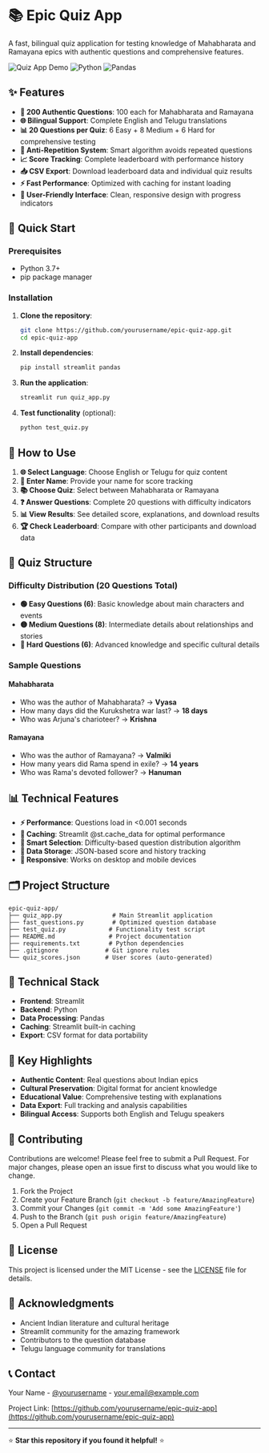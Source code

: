 # 📚 Epic Quiz App

A fast, bilingual quiz application for testing knowledge of Mahabharata and Ramayana epics with authentic questions and comprehensive features.

![Quiz App Demo](https://img.shields.io/badge/Streamlit-FF4B4B?style=for-the-badge&logo=streamlit&logoColor=white)
![Python](https://img.shields.io/badge/Python-3776AB?style=for-the-badge&logo=python&logoColor=white)
![Pandas](https://img.shields.io/badge/Pandas-150458?style=for-the-badge&logo=pandas&logoColor=white)

## ✨ Features

- **🎯 200 Authentic Questions**: 100 each for Mahabharata and Ramayana
- **🌐 Bilingual Support**: Complete English and Telugu translations
- **📊 20 Questions per Quiz**: 6 Easy + 8 Medium + 6 Hard for comprehensive testing
- **🔄 Anti-Repetition System**: Smart algorithm avoids repeated questions
- **📈 Score Tracking**: Complete leaderboard with performance history
- **📥 CSV Export**: Download leaderboard data and individual quiz results
- **⚡ Fast Performance**: Optimized with caching for instant loading
- **🎨 User-Friendly Interface**: Clean, responsive design with progress indicators

## 🚀 Quick Start

### Prerequisites
- Python 3.7+
- pip package manager

### Installation

1. **Clone the repository**:
   ```bash
   git clone https://github.com/yourusername/epic-quiz-app.git
   cd epic-quiz-app
   ```

2. **Install dependencies**:
   ```bash
   pip install streamlit pandas
   ```

3. **Run the application**:
   ```bash
   streamlit run quiz_app.py
   ```

4. **Test functionality** (optional):
   ```bash
   python test_quiz.py
   ```

## 📖 How to Use

1. **🌐 Select Language**: Choose English or Telugu for quiz content
2. **👤 Enter Name**: Provide your name for score tracking
3. **📚 Choose Quiz**: Select between Mahabharata or Ramayana
4. **❓ Answer Questions**: Complete 20 questions with difficulty indicators
5. **📊 View Results**: See detailed score, explanations, and download results
6. **🏆 Check Leaderboard**: Compare with other participants and download data

## 🎯 Quiz Structure

### Difficulty Distribution (20 Questions Total)
- **🟢 Easy Questions (6)**: Basic knowledge about main characters and events
- **🟡 Medium Questions (8)**: Intermediate details about relationships and stories
- **🔴 Hard Questions (6)**: Advanced knowledge and specific cultural details

### Sample Questions
#### Mahabharata
- Who was the author of Mahabharata? → **Vyasa**
- How many days did the Kurukshetra war last? → **18 days**
- Who was Arjuna's charioteer? → **Krishna**

#### Ramayana
- Who was the author of Ramayana? → **Valmiki**
- How many years did Rama spend in exile? → **14 years**
- Who was Rama's devoted follower? → **Hanuman**

## 📊 Technical Features

- **⚡ Performance**: Questions load in <0.001 seconds
- **💾 Caching**: Streamlit @st.cache_data for optimal performance
- **🔀 Smart Selection**: Difficulty-based question distribution algorithm
- **💾 Data Storage**: JSON-based score and history tracking
- **📱 Responsive**: Works on desktop and mobile devices

## 🗂️ Project Structure

```
epic-quiz-app/
├── quiz_app.py              # Main Streamlit application
├── fast_questions.py        # Optimized question database
├── test_quiz.py            # Functionality test script
├── README.md               # Project documentation
├── requirements.txt        # Python dependencies
├── .gitignore             # Git ignore rules
└── quiz_scores.json       # User scores (auto-generated)
```

## 🔧 Technical Stack

- **Frontend**: Streamlit
- **Backend**: Python
- **Data Processing**: Pandas
- **Caching**: Streamlit built-in caching
- **Export**: CSV format for data portability

## 🌟 Key Highlights

- **Authentic Content**: Real questions about Indian epics
- **Cultural Preservation**: Digital format for ancient knowledge
- **Educational Value**: Comprehensive testing with explanations
- **Data Export**: Full tracking and analysis capabilities
- **Bilingual Access**: Supports both English and Telugu speakers

## 🤝 Contributing

Contributions are welcome! Please feel free to submit a Pull Request. For major changes, please open an issue first to discuss what you would like to change.

1. Fork the Project
2. Create your Feature Branch (`git checkout -b feature/AmazingFeature`)
3. Commit your Changes (`git commit -m 'Add some AmazingFeature'`)
4. Push to the Branch (`git push origin feature/AmazingFeature`)
5. Open a Pull Request

## 📝 License

This project is licensed under the MIT License - see the [LICENSE](LICENSE) file for details.

## 🙏 Acknowledgments

- Ancient Indian literature and cultural heritage
- Streamlit community for the amazing framework
- Contributors to the question database
- Telugu language community for translations

## 📞 Contact

Your Name - [@yourusername](https://twitter.com/yourusername) - your.email@example.com

Project Link: [https://github.com/yourusername/epic-quiz-app](https://github.com/yourusername/epic-quiz-app)

---

⭐ **Star this repository if you found it helpful!** ⭐